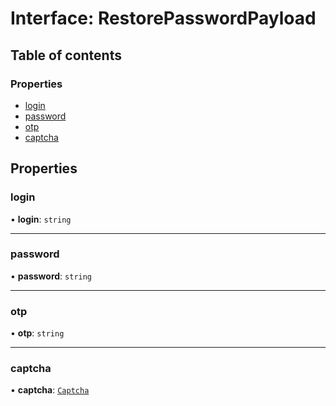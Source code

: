 # Interface: RestorePasswordPayload

## Table of contents

### Properties

- [login](RestorePasswordPayload.md#login)
- [password](RestorePasswordPayload.md#password)
- [otp](RestorePasswordPayload.md#otp)
- [captcha](RestorePasswordPayload.md#captcha)

## Properties

### login

• **login**: `string`

___

### password

• **password**: `string`

___

### otp

• **otp**: `string`

___

### captcha

• **captcha**: [`Captcha`](Captcha.md)
